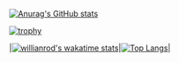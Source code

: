 [![Anurag's GitHub stats](https://github-readme-stats.vercel.app/api?username=HugoSanctorum&show_icons=true&theme=dracula)](https://github.com/anuraghazra/github-readme-stats)
<br>



[![trophy](https://github-profile-trophy.vercel.app/?username=HugoSanctorum&theme=onedark)](https://github.com/ryo-ma/github-profile-trophy)

|[![willianrod's wakatime stats](https://github-readme-stats.vercel.app/api/wakatime?username=@HugoSanctorum&theme=dracula)](https://github.com/anuraghazra/github-readme-stats)|[![Top Langs](https://github-readme-stats.vercel.app/api/top-langs/?username=HugoSanctorum&show_icons=true&theme=dracula)](https://github.com/anuraghazra/github-readme-stats)|
